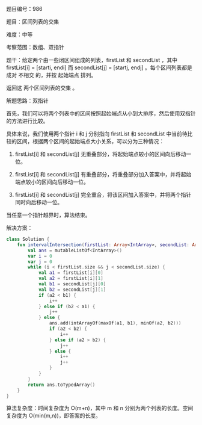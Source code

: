 题目编号：986

题目：区间列表的交集

难度：中等

考察范围：数组、双指针

题干：给定两个由一些闭区间组成的列表，firstList 和 secondList ，其中 firstList[i] = [starti, endi] 而 secondList[j] = [startj, endj] 。每个区间列表都是成对 不相交 的，并按 起始端点 排列。

返回这 两个区间列表的交集 。

解题思路：双指针

首先，我们可以将两个列表中的区间按照起始端点从小到大排序，然后使用双指针的方法进行比较。

具体来说，我们使用两个指针 i 和 j 分别指向 firstList 和 secondList 中当前待比较的区间，根据两个区间的起始端点大小关系，可以分为三种情况：

1. firstList[i] 和 secondList[j] 无重叠部分，将起始端点较小的区间向后移动一位。

2. firstList[i] 和 secondList[j] 有重叠部分，将重叠部分加入答案中，并将起始端点较小的区间向后移动一位。

3. firstList[i] 和 secondList[j] 完全重合，将该区间加入答案中，并将两个指针同时向后移动一位。

当任意一个指针越界时，算法结束。

解决方案：

```kotlin
class Solution {
    fun intervalIntersection(firstList: Array<IntArray>, secondList: Array<IntArray>): Array<IntArray> {
        val ans = mutableListOf<IntArray>()
        var i = 0
        var j = 0
        while (i < firstList.size && j < secondList.size) {
            val a1 = firstList[i][0]
            val a2 = firstList[i][1]
            val b1 = secondList[j][0]
            val b2 = secondList[j][1]
            if (a2 < b1) {
                i++
            } else if (b2 < a1) {
                j++
            } else {
                ans.add(intArrayOf(maxOf(a1, b1), minOf(a2, b2)))
                if (a2 < b2) {
                    i++
                } else if (a2 > b2) {
                    j++
                } else {
                    i++
                    j++
                }
            }
        }
        return ans.toTypedArray()
    }
}
```

算法复杂度：时间复杂度为 O(m+n)，其中 m 和 n 分别为两个列表的长度。空间复杂度为 O(min(m,n))，即答案的长度。